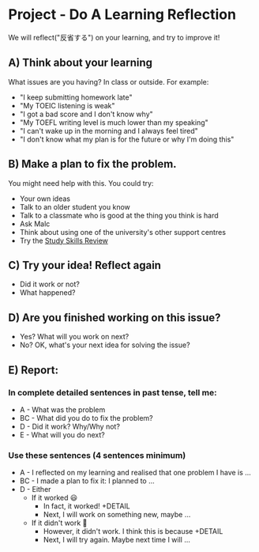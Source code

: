 # Project - Do A Learning Reflection

We will reflect("反省する") on your learning, and try to improve it!


## A) Think about your learning

What issues are you having? In class or outside. For example:

* "I keep submitting homework late"
* "My TOEIC listening is weak"
* "I got a bad score and I don't know why"
* "My TOEFL writing level is much lower than my speaking"
* "I can't wake up in the morning and I always feel tired"
* "I don't know what my plan is for the future or why I'm doing this"

## B) Make a plan to fix the problem. 

You might need help with this. You could try:

* Your own ideas 
* Talk to an older student you know
* Talk to a classmate who is good at the thing you think is hard
* Ask Malc 
* Think about using one of the university's other support centres 
* Try the [Study Skills Review](https://alba-english.org/Project-StudySkillsReview.html)

## C) Try your idea!  Reflect again

* Did it work or not? 
* What happened? 

## D) Are you finished working on this issue? 

* Yes? What will you work on next?
* No? OK, what's your next idea for solving the issue?

## E) Report: 

### In complete __detailed__ sentences in __past tense,__  tell me:
* A - What was the problem
* BC - What did you do to fix the problem?
* D - Did it work? Why/Why not? 
* E - What will you do next? 

### Use these sentences (4 sentences minimum)
* A - I reflected on my learning and realised that one problem I have is ...
* BC - I made a plan to fix it: I planned to ...
* D - Either 
    * If it worked 😃
        * In fact, it worked! +DETAIL
        * Next, I will work on something new, maybe …
    * If it didn't work 🙁
        * However, it didn't work. I think this is because  +DETAIL
        * Next, I will try again. Maybe next time I will ...

